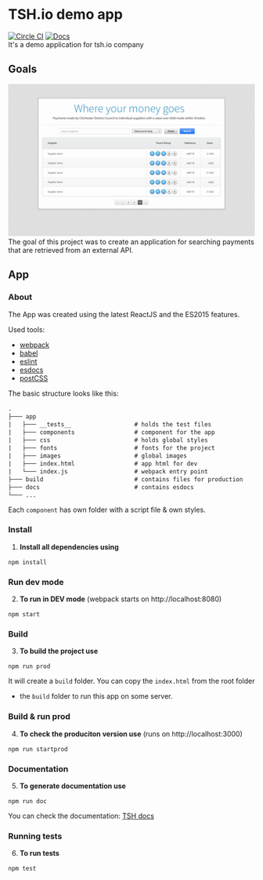 # TSH.io demo app
[![Circle CI](https://circleci.com/gh/karolgorecki/tshapp/tree/master.svg?style=svg)](https://circleci.com/gh/karolgorecki/tshapp/tree/master)
[![Docs](https://cdn.rawgit.com/karolgorecki/tshapp/master/docs/esdoc/badge.svg)](https://cdn.rawgit.com/karolgorecki/tshapp/master/docs/esdoc/index.html)  
It's a demo application for tsh.io company

## Goals
![Demo app](https://raw.githubusercontent.com/karolgorecki/tshapp/master/docs/design.png)
The goal of this project was to create an application for searching payments
that are retrieved from an external API.

## App
### About
The App was created using the latest ReactJS and the ES2015 features.  

Used tools:
- [webpack](https://webpack.github.io/)
- [babel](https://babeljs.io/)
- [eslint](http://eslint.org/)
- [esdocs](https://esdoc.org/)
- [postCSS](https://github.com/postcss/postcss)

The basic structure looks like this:
```
.
├─── app
|   ├─── __tests__                  # holds the test files
|   ├─── components                 # component for the app
|   ├─── css                        # holds global styles
|   ├─── fonts                      # fonts for the project
|   ├─── images                     # global images
|   ├─── index.html                 # app html for dev
|   └─── index.js                   # webpack entry point
├─── build                          # contains files for production
├─── docs                           # contains esdocs
└─── ...
```
Each `component` has own folder with a script file & own styles.

### Install
1. **Install all dependencies using**
```
npm install
```

### Run dev mode
2. **To run in DEV mode** (webpack starts on http://localhost:8080)
```
npm start
```

### Build
3. **To build the project use**
```
npm run prod
```
It will create a `build` folder. You can copy the `index.html` from the root folder
+ the `build` folder to run this app on some server.

### Build & run prod
4. **To check the produciton version use** (runs on http://localhost:3000)
```
npm run startprod
```

### Documentation
5. **To generate documentation use**
```
npm run doc
```
You can check the documentation: [TSH docs](https://cdn.rawgit.com/karolgorecki/tshapp/master/docs/esdoc/index.html)

### Running tests
6. **To run tests**
```
npm test
```
